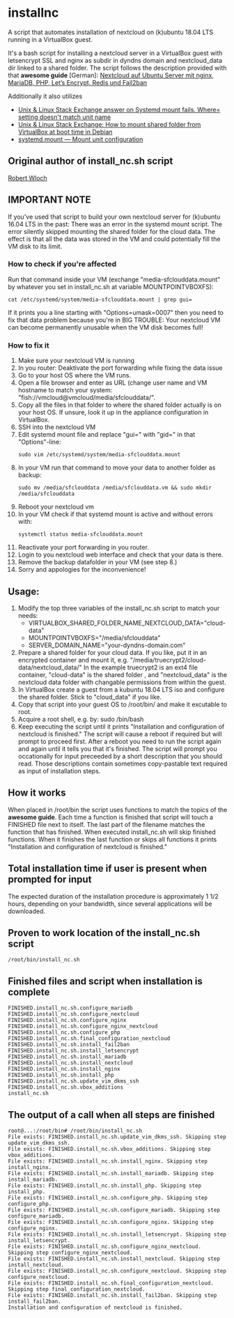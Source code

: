 # installnc
A script that automates installation of nextcloud on (k)ubuntu 18.04 LTS running in a VirtualBox guest.

It's a bash script for installing a nextcloud server in a VirtualBox guest with letsencrypt SSL and nginx as subdir in dyndns domain and nextcloud_data dir linked to a shared folder.
The script follows the description provided with that **awesome guide** [German]:
[Nextcloud auf Ubuntu Server mit nginx, MariaDB, PHP, Let’s Encrypt, Redis und Fail2ban](https://decatec.de/home-server/nextcloud-auf-ubuntu-server-mit-nginx-mariadb-php-lets-encrypt-redis-und-fail2ban/ "Nextcloud auf Ubuntu Server mit nginx, MariaDB, PHP, Let’s Encrypt, Redis und Fail2ban")

Additionally it also utilizes
* [Unix & Linux Stack Exchange answer on Systemd mount fails. Where= setting doesn't match unit name](https://unix.stackexchange.com/a/345518 "Unix & Linux Stack Exchange answer on Systemd mount fails. Where= setting doesn't match unit name")
* [Unix & Linux Stack Exchange: How to mount shared folder from VirtualBox at boot time in Debian](https://unix.stackexchange.com/questions/335609/how-to-mount-shared-folder-from-virtualbox-at-boot-time-in-debian "Unix & Linux Stack Exchange: How to mount shared folder from VirtualBox at boot time in Debian")
* [systemd.mount — Mount unit configuration](https://www.freedesktop.org/software/systemd/man/systemd.mount.html "systemd.mount — Mount unit configuration")


## Original author of install_nc.sh script
[Robert Wloch](https://github.com/rowlo "Robert Wloch on github")

## IMPORTANT NOTE
If you've used that script to build your own nextcloud server for (k)ubuntu 16.04 LTS in the past: There was an error in the systemd mount script. The error silently skipped mounting the shared folder for the cloud data. The effect is that all the data was stored in the VM and could potentially fill the VM disk to its limit.

### How to check if you're affected
Run that command inside your VM (exchange "media-sfclouddata.mount" by whatever you set in install_nc.sh at variable MOUNTPOINTVBOXFS):
```
cat /etc/systemd/system/media-sfclouddata.mount | grep gui=
```
If it prints you a line starting with "Options=umask=0007" then you need to fix that data problem because you're in BIG TROUBLE: Your nextcloud VM can become permanently unusable when the VM disk becomes full!

### How to fix it
1. Make sure your nextcloud VM is running
2. In you router: Deaktivate the port forwarding while fixing the data issue
3. Go to your host OS where the VM runs.
4. Open a file browser and enter as URL (change user name and VM hostname to match your system: "fish://vmcloud@vmcloud/media/sfclouddata/".
5. Copy all the files in that folder to where the shared folder actually is on your host OS. If unsure, look it up in the appliance configuration in VirtualBox.
6. SSH into the nextcloud VM
7. Edit systemd mount file and replace "gui=" with "gid=" in that "Options"-line:
   ```
   sudo vim /etc/systemd/system/media-sfclouddata.mount
   ```
8. In your VM run that command to move your data to another folder as backup:
   ```
   sudo mv /media/sfclouddata /media/sfclouddata.vm && sudo mkdir /media/sfclouddata
   ```
9. Reboot your nextcloud vm
10. In your VM check if that systemd mount is active and without errors with:
    ```
    systemctl status media-sfclouddata.mount
    ```
11. Reactivate your port forwarding in you router.
12. Login to you nextcloud web interface and check that your data is there.
13. Remove the backup datafolder in your VM (see step 8.)
14. Sorry and appologies for the inconvenience!

## Usage:
1. Modify the top three variables of the install_nc.sh script to match your needs:
   - VIRTUALBOX_SHARED_FOLDER_NAME_NEXTCLOUD_DATA="cloud-data"
   - MOUNTPOINTVBOXFS="/media/sfclouddata"
   - SERVER_DOMAIN_NAME="your-dyndns-domain.com"
2. Prepare a shared folder for your cloud data. If you like, put it in an encrypted container and mount it, e.g. "/media/truecrypt2/cloud-data/nextcloud_data/"
  In the example truecrypt2 is an ext4 file container, "cloud-data" is the shared folder , and "nextcloud_data" is the nextcloud data folder with changable permissions from within the guest.
3. In VirtualBox create a guest from a kubuntu 18.04 LTS iso and configure the shared folder. Stick to "cloud_data" if you like.
4. Copy that script into your guest OS to /root/bin/ and make it excutable to root.
5. Acquire a root shell, e.g. by: sudo /bin/bash
6. Keep executing the script until it prints "Installation and configuration of nextcloud is finished."
  The script will cause a reboot if required but will prompt to proceed first. After a reboot you need to run the script again and again until it tells you that it's finished.
  The script will prompt you occationally for input preceeded by a short description that you should read. Those descriptions contain sometimes copy-pastable text required as input of installation steps.

## How it works
When placed in /root/bin the script uses functions to match the topics of the **awesome guide**.
Each time a function is finished that script will touch a FINISHED file next to itself. The last part of the filename matches the function that has finished.
When executed install_nc.sh will skip finished functions.
When it finishes the last function or skips all functions it prints "Installation and configuration of nextcloud is finished."

## Total installation time if user is present when prompted for input
The expected duration of the installation procedure is approximately 1 1/2 hours, depending on your bandwidth, since several applications will be downloaded.

## Proven to work location of the install_nc.sh script
```
/root/bin/install_nc.sh
```

## Finished files and script when installation is complete
```
FINISHED.install_nc.sh.configure_mariadb
FINISHED.install_nc.sh.configure_nextcloud
FINISHED.install_nc.sh.configure_nginx
FINISHED.install_nc.sh.configure_nginx_nextcloud
FINISHED.install_nc.sh.configure_php
FINISHED.install_nc.sh.final_configuration_nextcloud
FINISHED.install_nc.sh.install_fail2ban
FINISHED.install_nc.sh.install_letsencrypt
FINISHED.install_nc.sh.install_mariadb
FINISHED.install_nc.sh.install_nextcloud
FINISHED.install_nc.sh.install_nginx
FINISHED.install_nc.sh.install_php
FINISHED.install_nc.sh.update_vim_dkms_ssh
FINISHED.install_nc.sh.vbox_additions
install_nc.sh
```

## The output of a call when all steps are finished
```
root@...:/root/bin# /root/bin/install_nc.sh
File exists: FINISHED.install_nc.sh.update_vim_dkms_ssh. Skipping step update_vim_dkms_ssh.
File exists: FINISHED.install_nc.sh.vbox_additions. Skipping step vbox_additions.
File exists: FINISHED.install_nc.sh.install_nginx. Skipping step install_nginx.
File exists: FINISHED.install_nc.sh.install_mariadb. Skipping step install_mariadb.
File exists: FINISHED.install_nc.sh.install_php. Skipping step install_php.
File exists: FINISHED.install_nc.sh.configure_php. Skipping step configure_php.
File exists: FINISHED.install_nc.sh.configure_mariadb. Skipping step configure_mariadb.
File exists: FINISHED.install_nc.sh.configure_nginx. Skipping step configure_nginx.
File exists: FINISHED.install_nc.sh.install_letsencrypt. Skipping step install_letsencrypt.
File exists: FINISHED.install_nc.sh.configure_nginx_nextcloud. Skipping step configure_nginx_nextcloud.
File exists: FINISHED.install_nc.sh.install_nextcloud. Skipping step install_nextcloud.
File exists: FINISHED.install_nc.sh.configure_nextcloud. Skipping step configure_nextcloud.
File exists: FINISHED.install_nc.sh.final_configuration_nextcloud. Skipping step final_configuration_nextcloud.
File exists: FINISHED.install_nc.sh.install_fail2ban. Skipping step install_fail2ban.
Installation and configuration of nextcloud is finished.
```
